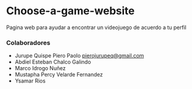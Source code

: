 # Choose-a-game-website
Pagina web para ayudar a encontrar un videojuego de acuerdo a tu perfil

### Colaboradores
+ Jurupe Quispe Piero Paolo pierojurupeq@gmail.com
+ Abdiel Esteban Chalco Galindo
+ Marco Idrogo Nuñez
+ Mustapha Percy Velarde Fernandez
+ Ysamar Rios


